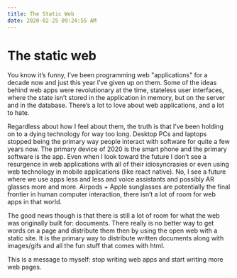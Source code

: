 ```yaml
---
title: The Static Web
date: 2020-02-25 09:24:55 AM
---
```


# The static web

You know it’s funny, I’ve been programming web "applications" for a decade now and just this year I’ve given up on them. Some of the ideas behind web apps were revolutionary at the time, stateless user interfaces, where the state isn’t stored in the application in memory, but on the server and in the database. There’s a lot to love about web applications, and a lot to hate.

Regardless about how I feel about them, the truth is that I’ve been holding on to a dying technology for way too long. Desktop PCs and laptops stopped being the primary way people interact with software for quite a few years now. The primary device of 2020 is the smart phone and the primary software is the app. Even when I look toward the future I don’t see a resurgence in web applications with all of their idiosyncrasies or even using web technology in mobile applications (like react native). No, I see a future where we use apps less and less and voice assistants and possibly AR glasses more and more. Airpods + Apple sunglasses are potentially the final frontier in human  computer interaction, there isn’t a lot of room for web apps in that world.

The good news though is that there is still a lot of room for what the  web was originally built for: documents. There really is no better way to get words on a page and distribute them then by using the open web with a static site. It is the primary way to distribute written documents along with images/gifs and all the fun stuff that comes with html.

This is a message to myself: stop writing web apps and start writing more web pages.
